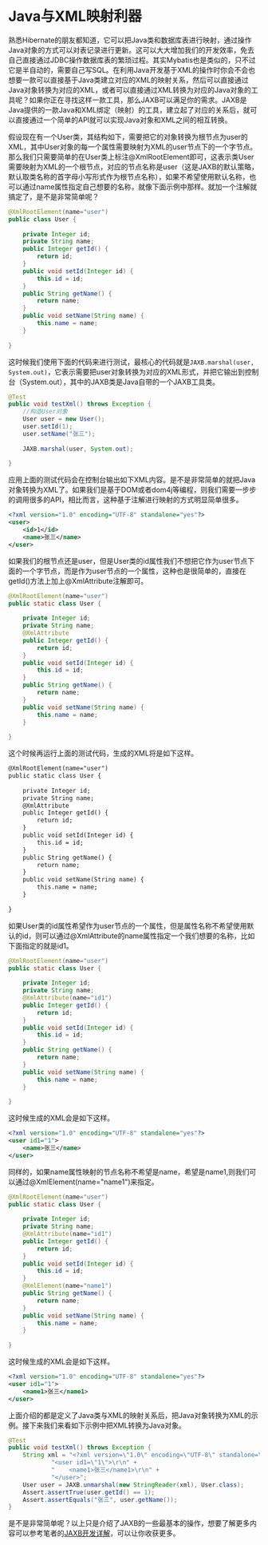 # Java与XML映射利器

熟悉Hibernate的朋友都知道，它可以把Java类和数据库表进行映射，通过操作Java对象的方式可以对表记录进行更新。这可以大大增加我们的开发效率，免去自己直接通过JDBC操作数据库表的繁琐过程。其实Mybatis也是类似的，只不过它是半自动的，需要自己写SQL。在利用Java开发基于XML的操作时你会不会也想要一款可以直接基于Java类建立对应的XML的映射关系，然后可以直接通过Java对象转换为对应的XML，或者可以直接通过XML转换为对应的Java对象的工具呢？如果你正在寻找这样一款工具，那么JAXB可以满足你的需求。JAXB是Java提供的一款Java和XML绑定（映射）的工具，建立起了对应的关系后，就可以直接通过一个简单的API就可以实现Java对象和XML之间的相互转换。

假设现在有一个User类，其结构如下，需要把它的对象转换为根节点为user的XML，其中User对象的每一个属性需要映射为XML的user节点下的一个字节点。那么我们只需要简单的在User类上标注@XmlRootElement即可，这表示类User需要映射为XML的一个根节点，对应的节点名称是user（这是JAXB的默认策略，默认取类名称的首字母小写形式作为根节点名称），如果不希望使用默认名称，也可以通过name属性指定自己想要的名称，就像下面示例中那样。就加一个注解就搞定了，是不是非常简单呢？

```java
@XmlRootElement(name="user")
public class User {
    
    private Integer id;
    private String name;
    public Integer getId() {
        return id;
    }
    public void setId(Integer id) {
        this.id = id;
    }
    public String getName() {
        return name;
    }
    public void setName(String name) {
        this.name = name;
    }
    
}
```

这时候我们使用下面的代码来进行测试，最核心的代码就是`JAXB.marshal(user, System.out)`，它表示需要把user对象转换为对应的XML形式，并把它输出到控制台（System.out），其中的JAXB类是Java自带的一个JAXB工具类。
```java
@Test
public void testXml() throws Exception {
    //构造User对象
    User user = new User();
    user.setId(1);
    user.setName("张三");
    
    JAXB.marshal(user, System.out);
    
}
```

应用上面的测试代码会在控制台输出如下XML内容。是不是非常简单的就把Java对象转换为XML了。如果我们是基于DOM或者dom4j等编程，则我们需要一步步的调用很多的API，相比而言，这种基于注解进行映射的方式明显简单很多。
```xml
<?xml version="1.0" encoding="UTF-8" standalone="yes"?>
<user>
    <id>1</id>
    <name>张三</name>
</user>
```

如果我们的根节点还是user，但是User类的id属性我们不想把它作为user节点下面的一个字节点，而是作为user节点的一个属性，这种也是很简单的，直接在getId()方法上加上@XmlAttribute注解即可。
```java
@XmlRootElement(name="user")
public static class User {
    
    private Integer id;
    private String name;
    @XmlAttribute
    public Integer getId() {
        return id;
    }
    public void setId(Integer id) {
        this.id = id;
    }
    public String getName() {
        return name;
    }
    public void setName(String name) {
        this.name = name;
    }
    
}
```

这个时候再运行上面的测试代码，生成的XML将是如下这样。
```xml
@XmlRootElement(name="user")
public static class User {
    
    private Integer id;
    private String name;
    @XmlAttribute
    public Integer getId() {
        return id;
    }
    public void setId(Integer id) {
        this.id = id;
    }
    public String getName() {
        return name;
    }
    public void setName(String name) {
        this.name = name;
    }
    
}
```

如果User类的id属性希望作为user节点的一个属性，但是属性名称不希望使用默认的id，则可以通过@XmlAttribute的name属性指定一个我们想要的名称，比如下面指定的就是id1。
```java
@XmlRootElement(name="user")
public static class User {
    
    private Integer id;
    private String name;
    @XmlAttribute(name="id1")
    public Integer getId() {
        return id;
    }
    public void setId(Integer id) {
        this.id = id;
    }
    public String getName() {
        return name;
    }
    public void setName(String name) {
        this.name = name;
    }
    
}
```

这时候生成的XML会是如下这样。
```xml
<?xml version="1.0" encoding="UTF-8" standalone="yes"?>
<user id1="1">
    <name>张三</name>
</user>
```

同样的，如果name属性映射的节点名称不希望是name，希望是name1,则我们可以通过@XmlElement(name="name1")来指定。
```java
@XmlRootElement(name="user")
public static class User {
    
    private Integer id;
    private String name;
    @XmlAttribute(name="id1")
    public Integer getId() {
        return id;
    }
    public void setId(Integer id) {
        this.id = id;
    }
    @XmlElement(name="name1")
    public String getName() {
        return name;
    }
    public void setName(String name) {
        this.name = name;
    }
    
}
```

这时候生成的XML会是如下这样。
```xml
<?xml version="1.0" encoding="UTF-8" standalone="yes"?>
<user id1="1">
    <name1>张三</name1>
</user>
```

上面介绍的都是定义了Java类与XML的映射关系后，把Java对象转换为XML的示例。接下来我们来看如下示例中把XML转换为Java对象。
```java
@Test
public void testXml() throws Exception {
    String xml = "<?xml version=\"1.0\" encoding=\"UTF-8\" standalone=\"yes\"?>\r\n" + 
            "<user id1=\"1\">\r\n" + 
            "    <name1>张三</name1>\r\n" + 
            "</user>";
    User user = JAXB.unmarshal(new StringReader(xml), User.class);
    Assert.assertTrue(user.getId() == 1);
    Assert.assertEquals("张三", user.getName());
}
```

是不是非常简单呢？以上只是介绍了JAXB的一些最基本的操作，想要了解更多内容可以参考笔者的[JAXB开发详解](http://gitbook.cn/gitchat/column/5a210d8a39fa666a31fb0984)，可以让你收获更多。
